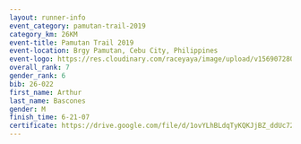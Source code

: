 ```yaml
---
layout: runner-info 
event_category: pamutan-trail-2019 
category_km: 26KM 
event-title: Pamutan Trail 2019 
event-location: Brgy Pamutan, Cebu City, Philippines 
event-logo: https://res.cloudinary.com/raceyaya/image/upload/v1569072806/logo/pamutan-trail_d8abrj.jpg 
overall_rank: 7
gender_rank: 6
bib: 26-022
first_name: Arthur
last_name: Bascones
gender: M
finish_time: 6-21-07
certificate: https://drive.google.com/file/d/1ovYLhBLdqTyKQKJjBZ_ddUc72jzE1ZX7/view?usp=sharing
---
```

